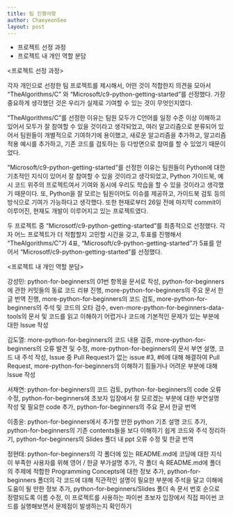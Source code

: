 ```yaml
---
title: 팀 진행사항
author: ChaeyeonSeo
layout: post
---
```

- 프로젝트 선정 과정
- 프로젝트 내 개인 역할 분담

<프로젝트 선정 과정>

 각자 개인으로 선정한 팀 프로젝트를 제시해서, 어떤 것이 적합한지 의견을 모아서 “TheAlgorithms/C” 와 “Microsoft/c9-python-getting-started”를 선정했다. 가장 중요하게 생각했던 것은 우리가 실제로 기여할 수 있는 것이 무엇인지였다. 

“TheAlgorithms/C”를 선정한 이유는 팀원 모두가 C언어를 일정 수준 이상 이해하고 있어서 모두가 잘 참여할 수 있을 것이라고 생각되었고, 여러 알고리즘으로 분류되어 있어서 팀원들이 개별적으로 기여하기에 용이했고, 새로운 알고리즘을 추가하고, 알고리즘 적용 예시를 추가하고, 기존 코드를 검토하는 등 다방면으로 참여를 할 수 있었기 때문이었다.

“Microsoft/c9-python-getting-started”를 선정한 이유는 팀원들이 Python에 대한 기초적인 지식이 있어서 잘 참여할 수 있을 것이라고 생각되었고, Python 가이드북, 예시 코드 위주의 프로젝트여서 기여와 동시에 우리도 학습을 할 수 있을 것이라고 생각했기 때문이다. 또, Python을 잘 모르는 팀원이어도 이슈를 제공하고, 가이드북 검토 등의 방식으로 기여가 가능하다고 생각했다. 또한 현재로부터 26일 전에 마지막 commit이 이루어진, 현재도 개발이 이루어지고 있는 프로젝트였다. 

두 프로젝트 중 “Microsotf/c9-python-getting-started”를 최종적으로 선정했다. 각자 어느 프로젝트가 더 적합할지 고민할 시간을 갖고, 투표를 진행해서 “TheAlgorithms/C”가 4표, “Microsoft/c9-python-getting-started”가 5표를 얻어서 “Microsotf/c9-python-getting-started”를 선정했다.

<프로젝트 내 개인 역할 분담>

강성민: python-for-beginners의 01번 항목을 문서로 작성, python-for-beginners에 관한 커밋들의 동료 코드 리뷰 진행, more-python-for-beginners의 주요 문서 한글 번역 진행, more-python-for-beginners의 코드 검토, more-python-for-beginners의 주석 및 코드의 오타 검수, even-more-python-for-beginners-data-tools의 문서 및 코드를 읽고 이해하기 어렵거나 코드에 기본적인 문제가 있는 부분에 대한 Issue 작성

김도열: more-python-for-beginners의 코드 내용 검증, more-python-for-beginners의 오류 발견 및 수정, more-python-for-beginners의 문서 부연 설명, 코드 내 주석 작성, Issue 중 Pull Request가 없는 issue #3, #6에 대해 해결하여 Pull Request, more-python-for-beginners의 이해하기 힘들거나 어려운 부분에 대해 Issue 작성

서채연: python-for-beginners의 코드 검토, python-for-beginners의 code 오류 수정, python-for-beginners에 초보자 입장에서 잘 모르겠는 부분에 대한 부연설명 작성 및 필요한 code 추가, python-for-beginners의 주요 문서 한글 번역

이종윤: python-for-beginners에서 추가할 만한 python 기초 설명 코드 추가, python-for-beginners의 기존 contents들을 보다 이해하기 쉽게 코드와 주석 정리하기, python-for-beginners의 Slides 폴더 내 ppt 오류 수정 및 한글 번역

정현태: python-for-beginners의 각 폴더에 있는 README.md에 코딩에 대한 지식이 부족한 사용자를 위해 영어 / 한글 부가설명 추가, 각 폴더 속 README.md에 폴더의 주제에 적합한 Programming Concepts에 대한 정보 추가, python-for-beginners 폴더의 각 코드에 대해 직관적인 설명이 필요한 부분에 주석을 달고 이해에 도움이 될 만한 정보 추가, python-for-beginners/Slides 폴더 속 문서 번호 순으로 정렬되도록 이름 수정, 이 프로젝트를 사용하는 파이썬 초보자 입장에서 직접 파이썬 코드를 실행해보면서 문제점이 발생하는지 확인하기

